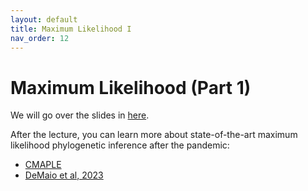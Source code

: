 ```yaml
---
layout: default
title: Maximum Likelihood I
nav_order: 12
---
```


# Maximum Likelihood (Part 1)

We will go over the slides in [here](https://github.com/crsl4/phylogenetics-class/blob/master/lecture-notes/lecture10.pdf).

After the lecture, you can learn more about state-of-the-art maximum likelihood phylogenetic inference after the pandemic:

- [CMAPLE](https://academic.oup.com/mbe/article/41/7/msae134/7700168)
- [DeMaio et al, 2023](https://www.nature.com/articles/s41588-023-01368-0)
